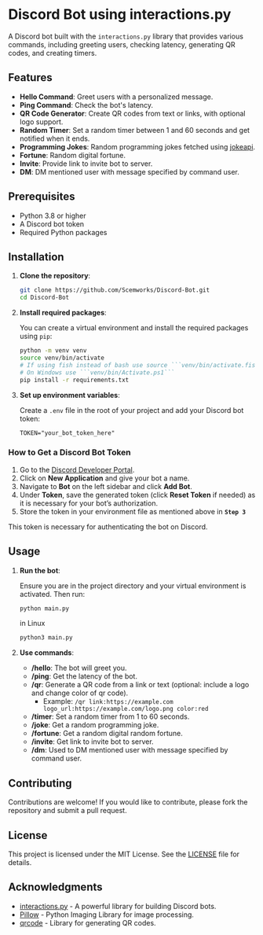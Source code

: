# Discord Bot using interactions.py

A Discord bot built with the `interactions.py` library that provides various commands, including greeting users, checking latency, generating QR codes, and creating timers.

## Features

- **Hello Command**: Greet users with a personalized message.
- **Ping Command**: Check the bot's latency.
- **QR Code Generator**: Create QR codes from text or links, with optional logo support.
- **Random Timer**: Set a random timer between 1 and 60 seconds and get notified when it ends.
- **Programming Jokes**: Random programming jokes fetched using [jokeapi](https://sv443.net/jokeapi/v2/).
- **Fortune**: Random digital fortune.
- **Invite**: Provide link to invite bot to server.
- **DM**: DM mentioned user with message specified by command user.
## Prerequisites

- Python 3.8 or higher
- A Discord bot token
- Required Python packages

## Installation

1. **Clone the repository**:

   ```bash
   git clone https://github.com/Scemworks/Discord-Bot.git
   cd Discord-Bot
   ```

2. **Install required packages**:

   You can create a virtual environment and install the required packages using `pip`:

   ```bash
   python -m venv venv
   source venv/bin/activate
   # If using fish instead of bash use source ```venv/bin/activate.fish```
   # On Windows use ```venv/bin/Activate.ps1```
   pip install -r requirements.txt
   ```
   
3. **Set up environment variables**:

   Create a `.env` file in the root of your project and add your Discord bot token:

   ```plaintext
   TOKEN="your_bot_token_here"
   ```


### How to Get a Discord Bot Token

1. Go to the [Discord Developer Portal](https://discord.com/developers/applications).
2. Click on **New Application** and give your bot a name.
3. Navigate to **Bot** on the left sidebar and click **Add Bot**.
4. Under **Token**, save the generated token (click **Reset Token** if needed) as it is necessary for your bot’s authorization.
5. Store the token in your environment file as mentioned above in **`Step 3`**

This token is necessary for authenticating the bot on Discord.

## Usage

1. **Run the bot**:

   Ensure you are in the project directory and your virtual environment is activated. Then run:

   ```bash
   python main.py
   ```
   in Linux
   ```bash
   python3 main.py
   ```

3. **Use commands**:

   - **/hello**: The bot will greet you.
   - **/ping**: Get the latency of the bot.
   - **/qr**: Generate a QR code from a link or text (optional: include a logo and change color of qr code).
     - Example: `/qr link:https://example.com logo_url:https://example.com/logo.png color:red`
   - **/timer**: Set a random timer from 1 to 60 seconds.
   - **/joke**: Get a random programming joke.
   - **/fortune**: Get a random digital random fortune.
   - **/invite**: Get link to invite bot to server.
   - **/dm**: Used to DM mentioned user with message specified by command user.
## Contributing

Contributions are welcome! If you would like to contribute, please fork the repository and submit a pull request.

## License

This project is licensed under the MIT License. See the [LICENSE](LICENSE) file for details.

## Acknowledgments

- [interactions.py](https://github.com/interactions-py/interactions.py) - A powerful library for building Discord bots.
- [Pillow](https://python-pillow.org/) - Python Imaging Library for image processing.
- [qrcode](https://pypi.org/project/qrcode/) - Library for generating QR codes.
